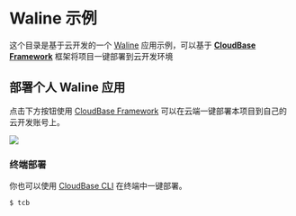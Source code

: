 # Waline 示例

这个目录是基于云开发的一个 [Waline](https://waline.js) 应用示例，可以基于 **[CloudBase Framework](https://github.com/TencentCloudBase/cloudbase-framework)** 框架将项目一键部署到云开发环境

## 部署个人 Waline 应用

点击下方按钮使用 [CloudBase Framework](https://github.com/TencentCloudBase/cloudbase-framework) 可以在云端一键部署本项目到自己的云开发账号上。

[![](https://main.qcloudimg.com/raw/67f5a389f1ac6f3b4d04c7256438e44f.svg)](https://console.cloud.tencent.com/tcb/env/index?action=CreateAndDeployCloudBaseProject&tdl_anchor=github&tdl_site=0&appUrl=https%3A%2F%2Fgithub.com%2Flizheming%2Fwaline&workDir=packages%2Ftcb-starter&appName=waline)

### 终端部署

你也可以使用 [CloudBase CLI](https://docs.cloudbase.net/cli-v1/intro.html) 在终端中一键部署。

```
$ tcb
```